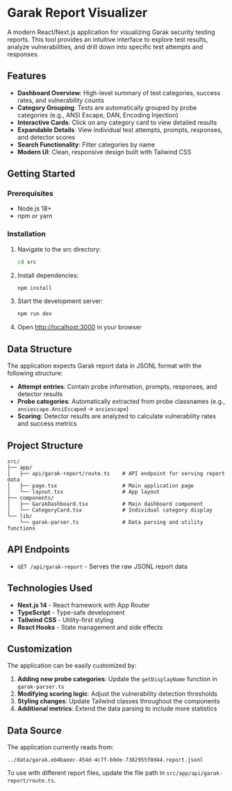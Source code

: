 # Garak Report Visualizer

A modern React/Next.js application for visualizing Garak security testing reports. This tool provides an intuitive interface to explore test results, analyze vulnerabilities, and drill down into specific test attempts and responses.

## Features

- **Dashboard Overview**: High-level summary of test categories, success rates, and vulnerability counts
- **Category Grouping**: Tests are automatically grouped by probe categories (e.g., ANSI Escape, DAN, Encoding Injection)
- **Interactive Cards**: Click on any category card to view detailed results
- **Expandable Details**: View individual test attempts, prompts, responses, and detector scores
- **Search Functionality**: Filter categories by name
- **Modern UI**: Clean, responsive design built with Tailwind CSS

## Getting Started

### Prerequisites

- Node.js 18+ 
- npm or yarn

### Installation

1. Navigate to the src directory:
   ```bash
   cd src
   ```

2. Install dependencies:
   ```bash
   npm install
   ```

3. Start the development server:
   ```bash
   npm run dev
   ```

4. Open [http://localhost:3000](http://localhost:3000) in your browser

## Data Structure

The application expects Garak report data in JSONL format with the following structure:

- **Attempt entries**: Contain probe information, prompts, responses, and detector results
- **Probe categories**: Automatically extracted from probe classnames (e.g., `ansiescape.AnsiEscaped` → `ansiescape`)
- **Scoring**: Detector results are analyzed to calculate vulnerability rates and success metrics

## Project Structure

```
src/
├── app/
│   ├── api/garak-report/route.ts    # API endpoint for serving report data
│   ├── page.tsx                     # Main application page
│   └── layout.tsx                   # App layout
├── components/
│   ├── GarakDashboard.tsx           # Main dashboard component
│   └── CategoryCard.tsx             # Individual category display
└── lib/
    └── garak-parser.ts              # Data parsing and utility functions
```

## API Endpoints

- `GET /api/garak-report` - Serves the raw JSONL report data

## Technologies Used

- **Next.js 14** - React framework with App Router
- **TypeScript** - Type-safe development
- **Tailwind CSS** - Utility-first styling
- **React Hooks** - State management and side effects

## Customization

The application can be easily customized by:

1. **Adding new probe categories**: Update the `getDisplayName` function in `garak-parser.ts`
2. **Modifying scoring logic**: Adjust the vulnerability detection thresholds
3. **Styling changes**: Update Tailwind classes throughout the components
4. **Additional metrics**: Extend the data parsing to include more statistics

## Data Source

The application currently reads from:
```
../data/garak.eb4baeec-454d-4c7f-b9de-7382955f0d44.report.jsonl
```

To use with different report files, update the file path in `src/app/api/garak-report/route.ts`.
